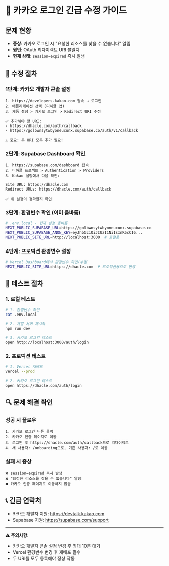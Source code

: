 # 🚨 카카오 로그인 긴급 수정 가이드

## 문제 현황
- **증상**: 카카오 로그인 시 "요청한 리소스를 찾을 수 없습니다" 알림
- **원인**: OAuth 리다이렉트 URI 불일치
- **현재 상태**: `session=expired` 즉시 발생

## 🔧 수정 절차

### 1단계: 카카오 개발자 콘솔 설정
```
1. https://developers.kakao.com 접속 → 로그인
2. 애플리케이션 선택 (디하클 앱)
3. 제품 설정 > 카카오 로그인 > Redirect URI 수정

✅ 추가해야 할 URI:
- https://dhacle.com/auth/callback
- https://golbwnsytwbyoneucunx.supabase.co/auth/v1/callback

⚠️ 중요: 두 URI 모두 추가 필요!
```

### 2단계: Supabase Dashboard 확인
```
1. https://supabase.com/dashboard 접속
2. 디하클 프로젝트 > Authentication > Providers
3. Kakao 설정에서 다음 확인:

Site URL: https://dhacle.com
Redirect URLs: https://dhacle.com/auth/callback

✅ 위 설정이 정확한지 확인
```

### 3단계: 환경변수 확인 (이미 올바름)
```bash
# .env.local - 현재 설정 올바름
NEXT_PUBLIC_SUPABASE_URL=https://golbwnsytwbyoneucunx.supabase.co
NEXT_PUBLIC_SUPABASE_ANON_KEY=eyJhbGciOiJIUzI1NiIsInR5cCI6...
NEXT_PUBLIC_SITE_URL=http://localhost:3000  # 로컬용
```

### 4단계: 프로덕션 환경변수 설정
```bash
# Vercel Dashboard에서 환경변수 확인/수정
NEXT_PUBLIC_SITE_URL=https://dhacle.com  # 프로덕션용으로 변경
```

## 🧪 테스트 절차

### 1. 로컬 테스트
```bash
# 1. 환경변수 확인
cat .env.local

# 2. 개발 서버 재시작
npm run dev

# 3. 카카오 로그인 테스트
open http://localhost:3000/auth/login
```

### 2. 프로덕션 테스트
```bash
# 1. Vercel 재배포
vercel --prod

# 2. 카카오 로그인 테스트
open https://dhacle.com/auth/login
```

## 🔍 문제 해결 확인

### 성공 시 플로우
```
1. 카카오 로그인 버튼 클릭
2. 카카오 인증 페이지로 이동
3. 로그인 후 https://dhacle.com/auth/callback으로 리다이렉트
4. 새 사용자: /onboarding으로, 기존 사용자: /로 이동
```

### 실패 시 증상
```
❌ session=expired 즉시 발생
❌ "요청한 리소스를 찾을 수 없습니다" 알림
❌ 카카오 인증 페이지로 이동하지 않음
```

## 📞 긴급 연락처
- 카카오 개발자 지원: https://devtalk.kakao.com
- Supabase 지원: https://supabase.com/support

---
**⚠️ 주의사항**: 
- 카카오 개발자 콘솔 설정 변경 후 최대 10분 대기
- Vercel 환경변수 변경 후 재배포 필수
- 두 URI를 모두 등록해야 정상 작동